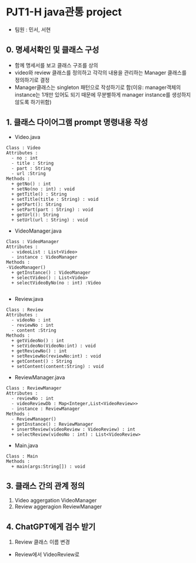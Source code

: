 # PJT1-H java관통 project
* 팀원 : 민서, 서현

## 0. 명세서확인 및 클래스 구성
- 함께 명세서를 보고 클래스 구조를 상의
- video와 review 클래스를 정의하고 각각의 내용을 관리하는 Manager 클래스를 정의하기로 결정
- Manager클래스는 singleton 패턴으로 작성하기로 함(이유: manager객체의 instance는 1개만 있어도 되기 때문에 무분별하게 manager instance를 생성하지 않도록 하기위함)

## 1. 클래스 다이어그램 prompt 명령내용 작성
- Video.java
```
Class : Video
Attributes :
  - no : int
  - title : String
  - part : String
  - url :String
Methods : 
  + getNo() : int
  + setNo(no : int) : void
  + getTitle() : String
  + setTitle(title : String) : void
  + getPart(): String
  + setPart(part : String) : void
  + getUrl(): String
  + setUrl(url : String) : void

```
- VideoManager.java
```
Class : VideoManager
Attributes :
  - videoList : List<Video>
  - instance : VideoManager
Methods : 
-VideoManager()
  + getInstance() : VideoManager
  + selectVideo() : List<Video>
  + selectVideoByNo(no : int) :Video


```

- Review.java
```
Class : Review
Attributes :
  - videoNo : int
  - reviewNo : int
  - content :String
Methods : 
  + getVideoNo() : int
  + setVideoNo(VideoNo:int) : void
  + getReviewNo() : int
  + setReviewNo(reviewNo:int) : void
  + getContent() : String
  + setContent(content:String) : void

```
- ReviewManager.java
```
Class : ReviewManager
Attributes :
  - reviewNo : int
  - videoReviewDb : Map<Integer,List<VideoReview>>
  - instance : ReviewManager
Methods : 
  - ReviewManager()
  + getInstance() : ReviewManager
  + insertReview(videoReview : VideoReview) : int
  + selectReview(videoNo : int) : List<VideoReview>

```
- Main.java
```
Class : Main
Methods :
  + main(args:String[]) : void
```

## 3. 클래스 간의 관계 정의
1. Video aggergation VideoManager
2. Review aggeragion ReviewManager

## 4. ChatGPT에게 검수 받기
1. Review 클래스 이름 변경
  - Review에서 VideoReview로